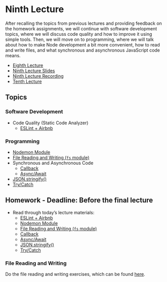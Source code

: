# Ninth Lecture

After recalling the topics from previous lectures and providing feedback on the homework assignments, we will continue with software development topics, where we will discuss code quality and how to improve it using simple tools. Then, we will move on to programming, where we will talk about how to make Node development a bit more convenient, how to read and write files, and what synchronous and asynchronous JavaScript code means.

- [Eighth Lecture](../Lesson-08/README.md)
- [Ninth Lecture Slides](Slides.md)
- [Ninth Lecture Recording]()
- [Tenth Lecture](../Lesson-10/README.md)

## Topics

### Software Development

- Code Quality (Static Code Analyzer)
  - [ESLint + Airbnb](../../../Subjects/Software-Development/Topics/ESLint/README.md)

### Programming

- [Nodemon Module](../../../Subjects/Programming-Basics/Topics/Nodemon/README.md)
- [File Reading and Writing (`fs` module)](../../../Subjects/Programming-Basics/Topics/Modules-Built-In/README.md#fs-module)
- Synchronous and Asynchronous Code
  - [Callback](../../../Subjects/Programming-Basics/Topics/Callback/README.md)
  - [Async/Await](../../../Subjects/Programming-Basics/Topics/Async-Await/README.md)
- [JSON.stringify()](../../../Subjects/Programming-Basics/Topics/JSON/README.md#jsonstringify)
- [Try/Catch](../../../Subjects/Programming-Basics/Topics/Try-Catch-Finally/README.md)

## Homework - Deadline: Before the final lecture

- Read through today’s lecture materials:
  - [ESLint + Airbnb](../../../Subjects/Software-Development/Topics/ESLint/README.md)
  - [Nodemon Module](../../../Subjects/Programming-Basics/Topics/Nodemon/README.md)
  - [File Reading and Writing (`fs` module)](../../../Subjects/Programming-Basics/Topics/Modules-Built-In/README.md#fs-module)
  - [Callback](../../../Subjects/Programming-Basics/Topics/Callback/README.md)
  - [Async/Await](../../../Subjects/Programming-Basics/Topics/Async-Await/README.md)
  - [JSON.stringify()](../../../Subjects/Programming-Basics/Topics/JSON/README.md#jsonstringify)
  - [Try/Catch](../../../Subjects/Programming-Basics/Topics/Try-Catch-Finally/README.md)

### File Reading and Writing

Do the file reading and writing exercises, which can be found [here](../../../Subjects/Programming-Basics/Topics/Modules-Built-In/README.md#harjutused).
